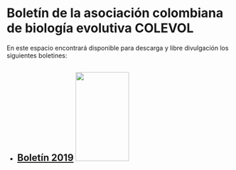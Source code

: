 # **Boletín de la asociación colombiana de biología evolutiva COLEVOL**

En este espacio encontrará disponible para descarga y libre divulgación los siguientes boletines: 

* ## [Boletín 2019](https://github.com/colevol/Boletin/blob/main/boletines/BoletinCOLEVOL_2019_1.pdf)  <img src="https://github.com/colevol/Boletin/blob/main/portadas/BoletinCOLEVOL_2019_1_Portada.png" height="200" width="120">
